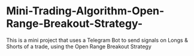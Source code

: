 # Mini-Trading-Algorithm-Open-Range-Breakout-Strategy-
This is a mini project that uses a Telegram Bot to send signals on Longs &amp; Shorts of a trade, using the Open Range Breakout Strategy
